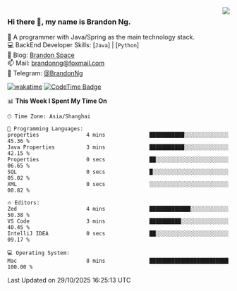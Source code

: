 <img  align="right" src="https://github-readme-stats-brandon0824.vercel.app/api/top-langs/?username=brandon0824&layout=compact">

### Hi there 👋, my name is Brandon Ng.

🌱 A programmer with Java/Spring as the main technology stack.  
💻 BackEnd Developer Skills: [`Java`] | [`Python`]  
📝 Blog: [Brandon Space](https://blog.brandonng.cc)  
📫 Mail: brandonng@foxmail.com  
📰 Telegram: [@BrandonNg](https://t.me/BrandonNg24)  

[![wakatime](https://wakatime.com/badge/user/940cafbf-f9d5-4b24-9a07-19bb072f52bb.svg)](https://wakatime.com/@940cafbf-f9d5-4b24-9a07-19bb072f52bb)
[![CodeTime Badge](https://shields.jannchie.com/endpoint?style=plastic&color=&url=https%3A%2F%2Fapi.codetime.dev%2Fv3%2Fusers%2Fshield%3Fuid%3D128%26minutes%3D10080)](https://codetime.dev)

<!--START_SECTION:waka-->
📊 **This Week I Spent My Time On** 

```text
🕑︎ Time Zone: Asia/Shanghai

💬 Programming Languages: 
properties               4 mins              ███████████░░░░░░░░░░░░░░   45.36 % 
Java Properties          3 mins              ███████████░░░░░░░░░░░░░░   42.15 % 
Properties               0 secs              ██░░░░░░░░░░░░░░░░░░░░░░░   06.65 % 
SQL                      0 secs              █░░░░░░░░░░░░░░░░░░░░░░░░   05.02 % 
XML                      0 secs              ░░░░░░░░░░░░░░░░░░░░░░░░░   00.82 % 

🔥 Editors: 
Zed                      4 mins              █████████████░░░░░░░░░░░░   50.38 % 
VS Code                  3 mins              ██████████░░░░░░░░░░░░░░░   40.45 % 
IntelliJ IDEA            0 secs              ██░░░░░░░░░░░░░░░░░░░░░░░   09.17 % 

💻 Operating System: 
Mac                      8 mins              █████████████████████████   100.00 % 
```


 Last Updated on 29/10/2025 16:25:13 UTC
<!--END_SECTION:waka-->
